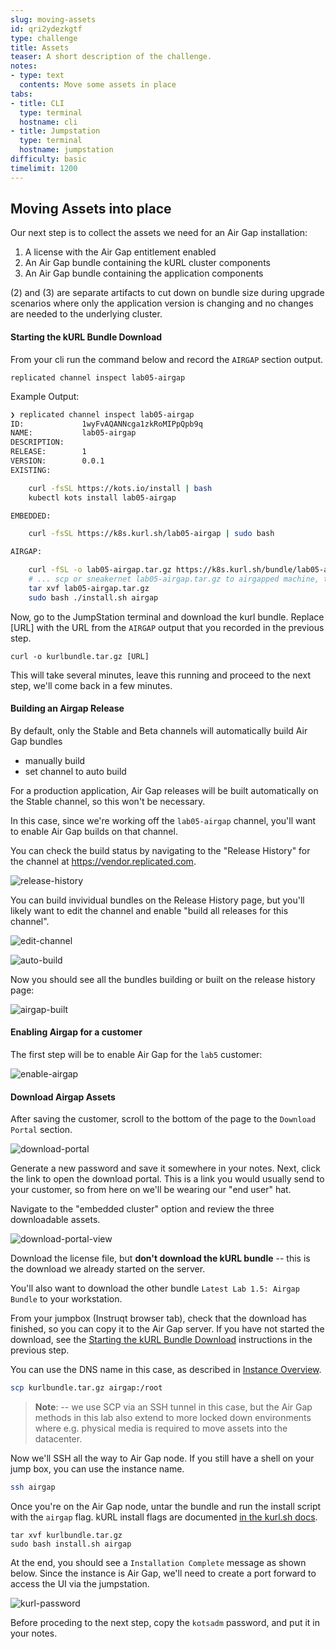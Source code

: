 ```yaml
---
slug: moving-assets
id: qri2ydezkgtf
type: challenge
title: Assets
teaser: A short description of the challenge.
notes:
- type: text
  contents: Move some assets in place
tabs:
- title: CLI
  type: terminal
  hostname: cli
- title: Jumpstation
  type: terminal
  hostname: jumpstation
difficulty: basic
timelimit: 1200
---
```


## Moving Assets into place

Our next step is to collect the assets we need for an Air Gap installation:

1. A license with the Air Gap entitlement enabled
2. An Air Gap bundle containing the kURL cluster components
3. An Air Gap bundle containing the application components

(2) and (3) are separate artifacts to cut down on bundle size during upgrade scenarios where only the application version
is changing and no changes are needed to the underlying cluster.


#### Starting the kURL Bundle Download
From your cli run the command below and record the `AIRGAP` section output.

```
replicated channel inspect lab05-airgap
```
Example Output:

```bash
❯ replicated channel inspect lab05-airgap
ID:             1wyFvAQANNcga1zkRoMIPpQpb9q
NAME:           lab05-airgap
DESCRIPTION:
RELEASE:        1
VERSION:        0.0.1
EXISTING:

    curl -fsSL https://kots.io/install | bash
    kubectl kots install lab05-airgap

EMBEDDED:

    curl -fsSL https://k8s.kurl.sh/lab05-airgap | sudo bash

AIRGAP:

    curl -fSL -o lab05-airgap.tar.gz https://k8s.kurl.sh/bundle/lab05-airgap.tar.gz
    # ... scp or sneakernet lab05-airgap.tar.gz to airgapped machine, then
    tar xvf lab05-airgap.tar.gz
    sudo bash ./install.sh airgap
```



Now, go to the JumpStation terminal and download the kurl bundle. Replace [URL] with the URL from the `AIRGAP` output that you recorded in the previous step.

```text
curl -o kurlbundle.tar.gz [URL]
```

This will take several minutes, leave this running and proceed to the next step, we'll come back in a few minutes.

#### Building an Airgap Release

By default, only the Stable and Beta channels will automatically build Air Gap bundles

- manually build
- set channel to auto build

For a production application, Air Gap releases will be built automatically on the Stable channel, so this won't
be necessary.

In this case, since we're working off the `lab05-airgap` channel, you'll want to enable Air Gap builds on that channel.

You can check the build status by navigating to the "Release History" for the channel at https://vendor.replicated.com.

![release-history](../assets/channel-release-history.png)

You can build invividual bundles on the Release History page, but you'll likely want to edit the channel and enable "build all releases for this channel".

![edit-channel](../assets/channel-edit-info-btn.png)

![auto-build](../assets/channel-enable-airgap.png)

Now you should see all the bundles building or built on the release history page:

![airgap-built](../assets/airgap-builds.png)

#### Enabling Airgap for a customer

The first step will be to enable Air Gap for the `lab5` customer:

![enable-airgap](../assets/airgap-customer-enable.png)


#### Download Airgap Assets
After saving the customer, scroll to the bottom of the page to the `Download Portal` section.

![download-portal](../assets/airgap-customer-portal.png)

Generate a new password and save it somewhere in your notes.
Next, click the link to open the download portal.
This is a link you would usually send to your customer, so from here on we'll be wearing our "end user" hat.


Navigate to the "embedded cluster" option and review the three downloadable assets.

![download-portal-view](../assets/download-portal-view.png)

Download the license file, but **don't download the kURL bundle** -- this is the download we already started on the server.

You'll also want to download the other bundle `Latest Lab 1.5: Airgap Bundle` to your workstation.

From your jumpbox (Instruqt browser tab), check that the download has finished, so you can copy it to the Air Gap server. If you have not started the download, see the [Starting the kURL Bundle Download](#starting-the-kurl-bundle-download) instructions in the previous step.

You can use the DNS name in this case, as described in [Instance Overview](#instance-overview).

```bash
scp kurlbundle.tar.gz airgap:/root
```

> **Note**: -- we use SCP via an SSH tunnel in this case, but the Air Gap methods in this lab also extend to
more locked down environments where e.g. physical media is required to move assets into the datacenter.

Now we'll SSH all the way to Air Gap node. If you still have a shell on your jump box, you can use the instance name.

```bash
ssh airgap
```

Once you're on the Air Gap node, untar the bundle and run the install script with the `airgap` flag.
kURL install flags are documented [in the kurl.sh docs](https://kurl.sh/docs/install-with-kurl/advanced-options).

```shell
tar xvf kurlbundle.tar.gz
sudo bash install.sh airgap
```

At the end, you should see a `Installation Complete` message as shown below. Since the instance is Air Gap, we'll need to create a port forward to access the UI via the jumpstation.

![kurl-password](../assets/kurl-password.png)

Before proceding to the next step, copy the `kotsadm` password, and put it in your notes.